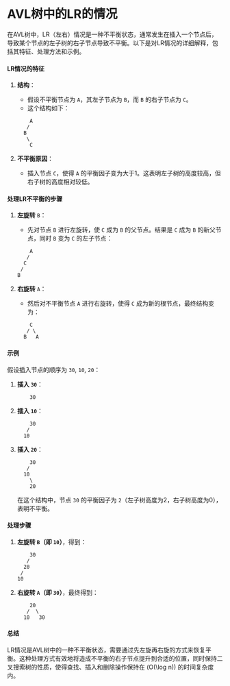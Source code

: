 # AVL树中的LR的情况



在AVL树中，LR（左右）情况是一种不平衡状态，通常发生在插入一个节点后，导致某个节点的左子树的右子节点导致不平衡。以下是对LR情况的详细解释，包括其特征、处理方法和示例。

#### LR情况的特征

1.  **结构**：

    * 假设不平衡节点为 `A`，其左子节点为 `B`，而 `B` 的右子节点为 `C`。
    * 这个结构如下：

    ```
        A
       /
      B
       \
        C
    ```
2. **不平衡原因**：
   * 插入节点 `C`，使得 `A` 的平衡因子变为大于1。这表明左子树的高度较高，但右子树的高度相对较低。

#### 处理LR不平衡的步骤

1.  **左旋转** `B`：

    * 先对节点 `B` 进行左旋转，使 `C` 成为 `B` 的父节点。结果是 `C` 成为 `B` 的新父节点，同时 `B` 变为 `C` 的左子节点：

    ```
        A
       /
      C
     /
    B
    ```
2.  **右旋转** `A`：

    * 然后对不平衡节点 `A` 进行右旋转，使得 `C` 成为新的根节点，最终结构变为：

    ```
        C
       / \
      B   A
    ```

#### 示例

假设插入节点的顺序为 `30`, `10`, `20`：

1.  **插入 `30`**：

    ```
        30
    ```
2.  **插入 `10`**：

    ```
        30
       /
      10
    ```
3.  **插入 `20`**：

    ```
        30
       /
      10
        \
        20
    ```

    在这个结构中，节点 `30` 的平衡因子为 `2`（左子树高度为2，右子树高度为0），表明不平衡。

#### 处理步骤

1.  **左旋转 `B`（即 `10`）**，得到：

    ```
        30
       /
      20
     /
    10
    ```
2.  **右旋转 `A`（即 `30`）**，最终得到：

    ```
        20
       /  \
      10   30
    ```

#### 总结

LR情况是AVL树中的一种不平衡状态，需要通过先左旋再右旋的方式来恢复平衡。这种处理方式有效地将造成不平衡的右子节点提升到合适的位置，同时保持二叉搜索树的性质，使得查找、插入和删除操作保持在 (O(\log n)) 的时间复杂度内。
